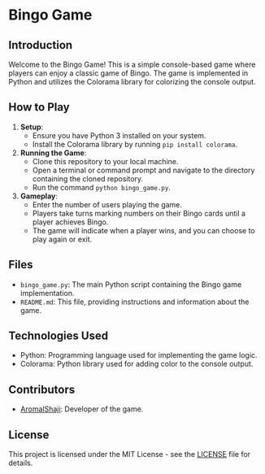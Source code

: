 # Bingo Game

## Introduction
Welcome to the Bingo Game! This is a simple console-based game where players can enjoy a classic game of Bingo. The game is implemented in Python and utilizes the Colorama library for colorizing the console output.

## How to Play
1. **Setup**: 
   - Ensure you have Python 3 installed on your system.
   - Install the Colorama library by running `pip install colorama`.
2. **Running the Game**:
   - Clone this repository to your local machine.
   - Open a terminal or command prompt and navigate to the directory containing the cloned repository.
   - Run the command `python bingo_game.py`.
3. **Gameplay**:
   - Enter the number of users playing the game.
   - Players take turns marking numbers on their Bingo cards until a player achieves Bingo.
   - The game will indicate when a player wins, and you can choose to play again or exit.
   
## Files
- `bingo_game.py`: The main Python script containing the Bingo game implementation.
- `README.md`: This file, providing instructions and information about the game.

## Technologies Used
- Python: Programming language used for implementing the game logic.
- Colorama: Python library used for adding color to the console output.

## Contributors
- [AromalShaji]([https://github.com/AromalShaji/]): Developer of the game.

## License
This project is licensed under the MIT License - see the [LICENSE](LICENSE) file for details.

